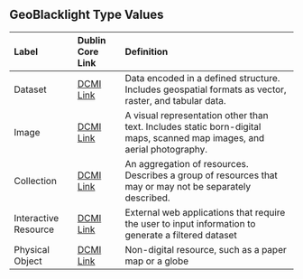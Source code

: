 ## GeoBlacklight Type Values

| Label | Dublin Core Link | Definition|
|:----------------------------|:-------------|:---------------------------------------------------------|
|Dataset|[DCMI Link](http://dublincore.org/documents/dcmi-terms/#dcmitype-Dataset)|Data encoded in a defined structure. Includes geospatial formats as vector, raster, and tabular data.|
|Image|[DCMI Link](http://dublincore.org/documents/dcmi-terms/#dcmitype-Image)|A visual representation other than text. Includes static born-digital maps, scanned map images, and aerial photography.|
|Collection|[DCMI Link](http://dublincore.org/documents/dcmi-terms/#dcmitype-Collection)|An aggregation of resources. Describes a group of resources that may or may not be separately described.|
|Interactive Resource|[DCMI Link](http://dublincore.org/documents/dcmi-terms/#dcmitype-InteractiveResource)|External web applications that require the user to input information to generate a filtered dataset|
|Physical Object|[DCMI Link](http://dublincore.org/documents/dcmi-terms/#dcmitype-PhysicalObject)|Non-digital resource, such as a paper map or a globe|
